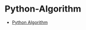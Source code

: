 # Python-Algorithm

- [Python Algorithm]((https://github.com/Josiah-Myers/Python-Algorithm/blob/9af0b97804b1219983a0a123a7c016819dfe5135/Algorithm%20for%20file%20updates%20in%20Python.pdf))
[<object data="[Algorthm for file updates in Python.pdf](https://github.com/Josiah-Myers/Python-Algorithm/blob/9af0b97804b1219983a0a123a7c016819dfe5135/Algorithm%20for%20file%20updates%20in%20Python.pdf)https://github.com/Josiah-Myers/Python-Algorithm/blob/9af0b97804b1219983a0a123a7c016819dfe5135/Algorithm%20for%20file%20updates%20in%20Python.pdf" width="1000" height="1000" type='application/pdf'/>](https://github.com/Josiah-Myers/Python-Algorithm/blob/9af0b97804b1219983a0a123a7c016819dfe5135/Algorithm%20for%20file%20updates%20in%20Python.pdf)
